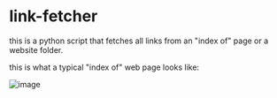 # link-fetcher
this is a python script that fetches all links from an "index of" page or a website folder.

this is what a typical "index of" web page looks like:

![image](https://github.com/user-attachments/assets/538a4523-2798-444a-95e0-23d696fbef4f)
